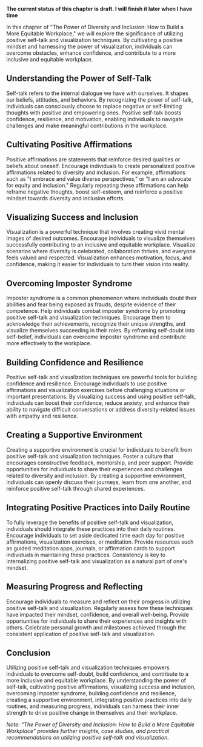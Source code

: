 **The current status of this chapter is draft. I will finish it later when I have time**

In this chapter of "The Power of Diversity and Inclusion: How to Build a More Equitable Workplace," we will explore the significance of utilizing positive self-talk and visualization techniques. By cultivating a positive mindset and harnessing the power of visualization, individuals can overcome obstacles, enhance confidence, and contribute to a more inclusive and equitable workplace.

Understanding the Power of Self-Talk
------------------------------------

Self-talk refers to the internal dialogue we have with ourselves. It shapes our beliefs, attitudes, and behaviors. By recognizing the power of self-talk, individuals can consciously choose to replace negative or self-limiting thoughts with positive and empowering ones. Positive self-talk boosts confidence, resilience, and motivation, enabling individuals to navigate challenges and make meaningful contributions in the workplace.

Cultivating Positive Affirmations
---------------------------------

Positive affirmations are statements that reinforce desired qualities or beliefs about oneself. Encourage individuals to create personalized positive affirmations related to diversity and inclusion. For example, affirmations such as "I embrace and value diverse perspectives," or "I am an advocate for equity and inclusion." Regularly repeating these affirmations can help reframe negative thoughts, boost self-esteem, and reinforce a positive mindset towards diversity and inclusion efforts.

Visualizing Success and Inclusion
---------------------------------

Visualization is a powerful technique that involves creating vivid mental images of desired outcomes. Encourage individuals to visualize themselves successfully contributing to an inclusive and equitable workplace. Visualize scenarios where diversity is celebrated, collaboration thrives, and everyone feels valued and respected. Visualization enhances motivation, focus, and confidence, making it easier for individuals to turn their vision into reality.

Overcoming Imposter Syndrome
----------------------------

Imposter syndrome is a common phenomenon where individuals doubt their abilities and fear being exposed as frauds, despite evidence of their competence. Help individuals combat imposter syndrome by promoting positive self-talk and visualization techniques. Encourage them to acknowledge their achievements, recognize their unique strengths, and visualize themselves succeeding in their roles. By reframing self-doubt into self-belief, individuals can overcome imposter syndrome and contribute more effectively to the workplace.

Building Confidence and Resilience
----------------------------------

Positive self-talk and visualization techniques are powerful tools for building confidence and resilience. Encourage individuals to use positive affirmations and visualization exercises before challenging situations or important presentations. By visualizing success and using positive self-talk, individuals can boost their confidence, reduce anxiety, and enhance their ability to navigate difficult conversations or address diversity-related issues with empathy and resilience.

Creating a Supportive Environment
---------------------------------

Creating a supportive environment is crucial for individuals to benefit from positive self-talk and visualization techniques. Foster a culture that encourages constructive feedback, mentorship, and peer support. Provide opportunities for individuals to share their experiences and challenges related to diversity and inclusion. By creating a supportive environment, individuals can openly discuss their journeys, learn from one another, and reinforce positive self-talk through shared experiences.

Integrating Positive Practices into Daily Routine
-------------------------------------------------

To fully leverage the benefits of positive self-talk and visualization, individuals should integrate these practices into their daily routines. Encourage individuals to set aside dedicated time each day for positive affirmations, visualization exercises, or meditation. Provide resources such as guided meditation apps, journals, or affirmation cards to support individuals in maintaining these practices. Consistency is key to internalizing positive self-talk and visualization as a natural part of one's mindset.

Measuring Progress and Reflecting
---------------------------------

Encourage individuals to measure and reflect on their progress in utilizing positive self-talk and visualization. Regularly assess how these techniques have impacted their mindset, confidence, and overall well-being. Provide opportunities for individuals to share their experiences and insights with others. Celebrate personal growth and milestones achieved through the consistent application of positive self-talk and visualization.

Conclusion
----------

Utilizing positive self-talk and visualization techniques empowers individuals to overcome self-doubt, build confidence, and contribute to a more inclusive and equitable workplace. By understanding the power of self-talk, cultivating positive affirmations, visualizing success and inclusion, overcoming imposter syndrome, building confidence and resilience, creating a supportive environment, integrating positive practices into daily routines, and measuring progress, individuals can harness their inner strength to drive positive change in themselves and their workplace.

*Note: "The Power of Diversity and Inclusion: How to Build a More Equitable Workplace" provides further insights, case studies, and practical recommendations on utilizing positive self-talk and visualization.*
